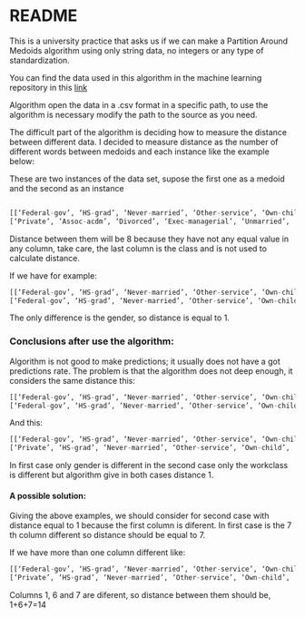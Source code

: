 # README

This is a university practice that asks us if we can make a Partition Around Medoids algorithm using only string data,
no integers or any type of standardization.

You can find the data used in this algorithm in the machine learning repository in this [link](http://archive.ics.uci.edu/ml/datasets/Adult)

Algorithm open the data in a .csv format in a specific path, to use the algorithm is necessary modify the path to the source as you need.

The difficult part of the algorithm is deciding how to measure the distance between different data. I decided to measure distance as the number of different words between medoids and each instance like the example below:

These are two instances of the data set, supose the first one as a medoid and the second as an instance

```python

[[‘Federal-gov’, ‘HS-grad’, ‘Never-married’, ‘Other-service’, ‘Own-child’, ‘Black’, ‘Male’, United-States’, ‘&lt;=50K’]
[‘Private’, ‘Assoc-acdm’, ‘Divorced’, ‘Exec-managerial’, ‘Unmarried’, ‘White’, ‘Female’, ‘England’, ‘&lt;=50K’]]
```

Distance between them will be 8 because they have not any equal value in any column, take care, the last column is the class and is not used to calculate distance.

If we have for example:

```python
[[‘Federal-gov’, ‘HS-grad’, ‘Never-married’, ‘Other-service’, ‘Own-child’, ‘Black’, ‘Male’, United-States’, ‘&lt;=50K’]
[‘Federal-gov’, ‘HS-grad’, ‘Never-married’, ‘Other-service’, ‘Own-child’, ‘Black’, ‘Female’, United-States’, ‘&lt;=50K’]]
```

The only difference is the gender, so distance is equal to 1.

### Conclusions after use the algorithm:

Algorithm is not good to make predictions; it usually does not have a got predictions rate. The problem is that the algorithm does not deep enough, it considers the same distance this:

```python
[[‘Federal-gov’, ‘HS-grad’, ‘Never-married’, ‘Other-service’, ‘Own-child’, ‘Black’, ‘Male’, United-States’, ‘&lt;=50K’]
[‘Federal-gov’, ‘HS-grad’, ‘Never-married’, ‘Other-service’, ‘Own-child’, ‘Black’, ‘Female’, United-States’, ‘&lt;=50K’]]
```

And this:

```python
[[‘Federal-gov’, ‘HS-grad’, ‘Never-married’, ‘Other-service’, ‘Own-child’, ‘Black’, ‘Male’, United-States’, ‘&lt;=50K’]
[‘Private’, ‘HS-grad’, ‘Never-married’, ‘Other-service’, ‘Own-child’, ‘Black’, ‘Male’, United-States’, ‘&lt;=50K’]]
```

In first case only gender is different in the second case only the workclass is different but algorithm give in both cases distance 1.

#### A possible solution:

Giving the above examples, we should consider for second case with distance equal to 1 because the first column is diferent. In first case is the 7 th column different so distance should be equal to 7.

If we have more than one column different like:

```python
[[‘Federal-gov’, ‘HS-grad’, ‘Never-married’, ‘Other-service’, ‘Own-child’, ‘Black’, ‘Male’, United-States’, ‘&lt;=50K’]
[‘Private’, ‘HS-grad’, ‘Never-married’, ‘Other-service’, ‘Own-child’, ‘White’, ‘Female’, United-States’, ‘&lt;=50K’]]
```

Columns 1, 6 and 7 are diferent, so distance between them should be, 1+6+7=14
